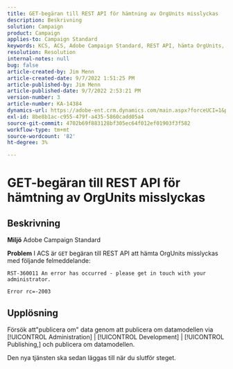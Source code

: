```yaml
---
title: GET-begäran till REST API för hämtning av OrgUnits misslyckas
description: Beskrivning
solution: Campaign
product: Campaign
applies-to: Campaign Standard
keywords: KCS, ACS, Adobe Campaign Standard, REST API, hämta OrgUnits, misslyckas, publicera igen, datamodell
resolution: Resolution
internal-notes: null
bug: false
article-created-by: Jim Menn
article-created-date: 9/7/2022 1:51:25 PM
article-published-by: Jim Menn
article-published-date: 9/7/2022 2:53:21 PM
version-number: 3
article-number: KA-14384
dynamics-url: https://adobe-ent.crm.dynamics.com/main.aspx?forceUCI=1&pagetype=entityrecord&etn=knowledgearticle&id=f6147927-b42e-ed11-9db1-0022480866ad
exl-id: 8be8b1ac-c955-479f-a435-5860cadd05a4
source-git-commit: 4702b69f883128bf305ec64f012ef01903f3f582
workflow-type: tm+mt
source-wordcount: '82'
ht-degree: 3%

---
```


# GET-begäran till REST API för hämtning av OrgUnits misslyckas

## Beskrivning


<b>Miljö</b>
Adobe Campaign Standard

<b>Problem</b>
I ACS är `GET` begäran till REST API att hämta OrgUnits misslyckas med följande felmeddelande:


```
RST-360011 An error has occurred - please get in touch with your administrator.

Error rc=-2003
```



## Upplösning


Försök att&quot;publicera om&quot; data genom att publicera om datamodellen via [!UICONTROL Administration] | [!UICONTROL Development] | [!UICONTROL Publishing,] och publicera om datamodellen.

Den nya tjänsten ska sedan läggas till när du slutför steget.
